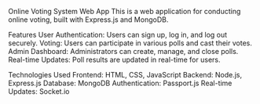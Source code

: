 Online Voting System Web App
This is a web application for conducting online voting, built with Express.js and MongoDB.

Features
User Authentication: Users can sign up, log in, and log out securely.
Voting: Users can participate in various polls and cast their votes.
Admin Dashboard: Administrators can create, manage, and close polls.
Real-time Updates: Poll results are updated in real-time for users.

Technologies Used
Frontend: HTML, CSS, JavaScript
Backend: Node.js, Express.js
Database: MongoDB
Authentication: Passport.js
Real-time Updates: Socket.io
